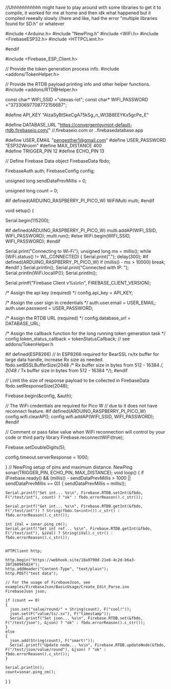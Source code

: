 //Uhhhhhhhhhhh might have to play around with some libraries to get it to compile, it worked for me at home and then idk what happened but it compiled reeeally slowly //here and like, had the error "multiple libraries found for SD.h" or whatever

#include <Arduino.h>
#include "NewPing.h"
#include <WiFi.h>
#include <FirebaseESP32.h>
#include <HTTPCLient.h>


#endif

#include <Firebase_ESP_Client.h>

// Provide the token generation process info.
#include <addons/TokenHelper.h>

// Provide the RTDB payload printing info and other helper functions.
#include <addons/RTDBHelper.h>

const char* WIFI_SSID ="utexas-iot";
const char* WIFI_PASSWORD ="37330697708772156687";

#define API_KEY "AIzaSyBtSkeCgA75kSg_n_Wt3B8EEYKx5gcPe_E"

#define DATABASE_URL "https://convergentgymiot-default-rtdb.firebaseio.com/" //<databaseName>.firebaseio.com or <databaseName>.<region>.firebasedatabase.app

#define USER_EMAIL "pengesther1@gmail.com"
#define USER_PASSWORD "ESP32Wroom"
#define MAX_DISTANCE 400  
#define TRIGGER_PIN 12
#define ECHO_PIN 13


// Define Firebase Data object
FirebaseData fbdo;

FirebaseAuth auth;
FirebaseConfig config;

unsigned long sendDataPrevMillis = 0;

unsigned long count = 0;

#if defined(ARDUINO_RASPBERRY_PI_PICO_W)
WiFiMulti multi;
#endif

void setup()
{

  Serial.begin(115200);

#if defined(ARDUINO_RASPBERRY_PI_PICO_W)
  multi.addAP(WIFI_SSID, WIFI_PASSWORD);
  multi.run();
#else
  WiFi.begin(WIFI_SSID, WIFI_PASSWORD);
#endif

  Serial.print("Connecting to Wi-Fi");
  unsigned long ms = millis();
  while (WiFi.status() != WL_CONNECTED)
  {
    Serial.print(".");
    delay(300);
#if defined(ARDUINO_RASPBERRY_PI_PICO_W)
    if (millis() - ms > 10000)
      break;
#endif
  }
  Serial.println();
  Serial.print("Connected with IP: ");
  Serial.println(WiFi.localIP());
  Serial.println();

  Serial.printf("Firebase Client v%s\n\n", FIREBASE_CLIENT_VERSION);

  /* Assign the api key (required) */
  config.api_key = API_KEY;

  /* Assign the user sign in credentials */
  auth.user.email = USER_EMAIL;
  auth.user.password = USER_PASSWORD;

  /* Assign the RTDB URL (required) */
  config.database_url = DATABASE_URL;

  /* Assign the callback function for the long running token generation task */
  config.token_status_callback = tokenStatusCallback; // see addons/TokenHelper.h

#if defined(ESP8266)
  // In ESP8266 required for BearSSL rx/tx buffer for large data handle, increase Rx size as needed.
  fbdo.setBSSLBufferSize(2048 /* Rx buffer size in bytes from 512 - 16384 */, 2048 /* Tx buffer size in bytes from 512 - 16384 */);
#endif

  // Limit the size of response payload to be collected in FirebaseData
  fbdo.setResponseSize(2048);

  Firebase.begin(&config, &auth);

  // The WiFi credentials are required for Pico W
  // due to it does not have reconnect feature.
#if defined(ARDUINO_RASPBERRY_PI_PICO_W)
  config.wifi.clearAP();
  config.wifi.addAP(WIFI_SSID, WIFI_PASSWORD);
#endif

  // Comment or pass false value when WiFi reconnection will control by your code or third party library
  Firebase.reconnectWiFi(true);

  Firebase.setDoubleDigits(5);

  config.timeout.serverResponse = 1000;
  
}
// NewPing setup of pins and maximum distance.
NewPing sonar(TRIGGER_PIN, ECHO_PIN, MAX_DISTANCE);
void loop()
{
  if (Firebase.ready() && (millis() - sendDataPrevMillis > 1000 || sendDataPrevMillis == 0))
  {
    sendDataPrevMillis = millis();

    Serial.printf("Set int... %s\n", Firebase.RTDB.setInt(&fbdo, F("/test/int"), count) ? "ok" : fbdo.errorReason().c_str());

    Serial.printf("Get int... %s\n", Firebase.RTDB.getInt(&fbdo, F("/test/int")) ? String(fbdo.to<int>()).c_str() : fbdo.errorReason().c_str());

    int iVal = sonar.ping_cm();
    Serial.printf("Get int ref... %s\n", Firebase.RTDB.getInt(&fbdo, F("/test/int"), &iVal) ? String(iVal).c_str() : fbdo.errorReason().c_str());

  
    HTTPClient http;

    http.begin("https://webhook.site/18a9790d-21e8-4c2d-b6a3-38f260945824");
    http.addHeader("Content-Type", "text/plain");
    http.POST("test data");
    
    // For the usage of FirebaseJson, see examples/FirebaseJson/BasicUsage/Create_Edit_Parse.ino
    FirebaseJson json;

    if (count == 0)
    {
      json.set("value/round/" + String(count), F("cool!"));
      json.set(F("value/ts/.sv"), F("timestamp"));
      Serial.printf("Set json... %s\n", Firebase.RTDB.set(&fbdo, F("/test/json"), &json) ? "ok" : fbdo.errorReason().c_str());
    }
    else
    {
      json.add(String(count), F("smart!"));
      Serial.printf("Update node... %s\n", Firebase.RTDB.updateNode(&fbdo, F("/test/json/value/round"), &json) ? "ok" : fbdo.errorReason().c_str());
    }

    Serial.println();
    count=sonar.ping_cm();
  }
}
